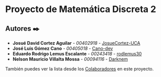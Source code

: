 # Proyecto de Matemática Discreta 2

## Autores ✒️

* **Josué David Cortez Aguilar** - *00402918* - [JosueCortez-UCA](https://github.com/JosueCortez-UCA)
* **José Luis Gómez Cano** - *00405018* - [Cano-dev](https://github.com/Cano-dev)
* **Eduardo Rodrigo Lemus Escalante** - *00243418* - [rodlemus30](https://github.com/rodlemus30)
* **Nelson Mauricio Villalta Mossa** - *00094116* - [Darknem](https://github.com/Darknem)

También puedes ver la lista desde los [Colaboradores](https://github.com/JosueCortez-UCA/Proyecto_MD0219/settings/collaboration) en este proyecto.
